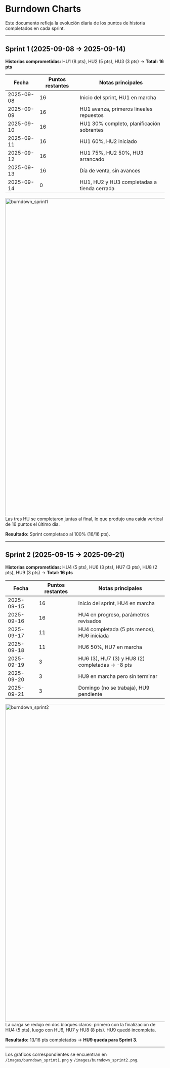 # Burndown Charts

Este documento refleja la evolución diaria de los puntos de historia completados en cada sprint.  

---

## Sprint 1 (2025-09-08 → 2025-09-14)

**Historias comprometidas:** HU1 (8 pts), HU2 (5 pts), HU3 (3 pts) → **Total: 16 pts**

| Fecha       | Puntos restantes | Notas principales |
|-------------|------------------|-------------------|
| 2025-09-08  | 16               | Inicio del sprint, HU1 en marcha |
| 2025-09-09  | 16               | HU1 avanza, primeros lineales repuestos |
| 2025-09-10  | 16               | HU1 30% completo, planificación sobrantes |
| 2025-09-11  | 16               | HU1 60%, HU2 iniciado |
| 2025-09-12  | 16               | HU1 75%, HU2 50%, HU3 arrancado |
| 2025-09-13  | 16               | Día de venta, sin avances |
| 2025-09-14  | 0                | HU1, HU2 y HU3 completadas a tienda cerrada |


<img width="1600" height="1000" alt="burndown_sprint1" src="https://github.com/user-attachments/assets/8a50941c-94d6-421d-92ba-86616e0ad267" />
Las tres HU se completaron juntas al final, lo que produjo una caída vertical de 16 puntos el último día.

**Resultado:** Sprint completado al 100% (16/16 pts).  

---

## Sprint 2 (2025-09-15 → 2025-09-21)

**Historias comprometidas:** HU4 (5 pts), HU6 (3 pts), HU7 (3 pts), HU8 (2 pts), HU9 (3 pts) → **Total: 16 pts**

| Fecha       | Puntos restantes | Notas principales |
|-------------|------------------|-------------------|
| 2025-09-15  | 16               | Inicio del sprint, HU4 en marcha |
| 2025-09-16  | 16               | HU4 en progreso, parámetros revisados |
| 2025-09-17  | 11               | HU4 completada (5 pts menos), HU6 iniciada |
| 2025-09-18  | 11               | HU6 50%, HU7 en marcha |
| 2025-09-19  | 3                | HU6 (3), HU7 (3) y HU8 (2) completadas → -8 pts |
| 2025-09-20  | 3                | HU9 en marcha pero sin terminar |
| 2025-09-21  | 3                | Domingo (no se trabaja), HU9 pendiente |
  
<img width="1600" height="1000" alt="burndown_sprint2" src="https://github.com/user-attachments/assets/d673483b-051a-4988-821f-8737488d5dcb" />
La carga se redujo en dos bloques claros: primero con la finalización de HU4 (5 pts), luego con HU6, HU7 y HU8 (8 pts). HU9 quedó incompleta.

**Resultado:** 13/16 pts completados → **HU9 queda para Sprint 3**.

---
Los gráficos correspondientes se encuentran en `/images/burndown_sprint1.png` y `/images/burndown_sprint2.png`.  

